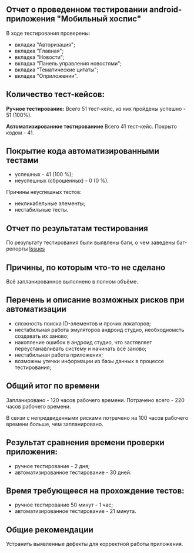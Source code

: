 ## Отчет о проведенном тестировании android-приложения "Мобильный хоспис"

В ходе тестирования проверены:
- вкладка "Авторизация";
- вкладка "Главная";
- вкладка "Новости";
- вкладка "Панель управления новостями";
- вкладка "Тематические цитаты";
- вкладка "Оприложении".

## Количество тест-кейсов:

**Ручное тестирование:**
Всего 51 тест-кейс, из них пройдены успешно - 51 (100%).

**Автоматизированное тестированиие**
Всего 41 тест-кейс. Покрыто кодом - 41.

## Покрытие кода автоматизированными тестами
- успешных - 41 (100 %);
- неуспешных (сброшенных) - 0 (0 %).

Причины неуспешных тестов:
- некликабельные элементы;
- нестабильные тесты.

## Отчет по результатам тестирования
По результату тестирования были выявлены баги, 
о чем заведены баг-репорты [Issues](https://github.com/Victor1963100/diplom_project_v4/issues)

## Причины, по которым что-то не сделано
Всё запланированное выполнено в полном объёме.

## Перечень и описание возможных рисков при автоматизации
- сложность поиска ID-элементов и прочих локаторов;
- нестабильная работа эмуляторов андроид студио, необходиомсть создавать их заново;
- накопление ошибок в андроид студио, что застявляет переустанавливать систему и начинать всё заново;
- нестабильная работа приложения;
- возможны утечки информации из базы данных в процессе тестирования;

## Общий итог по времени
Запланировано - 120 часов рабочего времени.
Потрачено всего - 220 часов рабочего времени.

В связи с непредвиденными рисками потрачено на 100 часов рабочего времени больше, чем запланировано.

## Результат сравнения времени проверки приложения:
- ручное тестирование - 2 дня;
- автоматизированное тестирование - 30 дней.

## Время требующееся на прохождение тестов:
- ручное тестирование 50 минут - 1 час;
- автоматизированное тестирование - 21 минута.

## Общие рекомендации
Устранить выявленные дефекты для корректной работы приложения.
